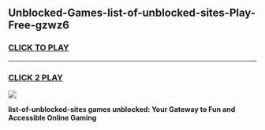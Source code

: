 
## Unblocked-Games-list-of-unblocked-sites-Play-Free-gzwz6
<h3>
<a href="https://premium76.site?title=list-of-unblocked-sites&ref=21A">CLICK TO PLAY</a></h3>
<hr>

<h3>
<a href="https://premium76.site?title=list-of-unblocked-sites&ref=21A">CLICK 2 PLAY</a>
  
</h3>

<a href="https://premium76.site?title=list-of-unblocked-sites&ref=21A"><img src="https://clearcache.store/games.png"></a>


**list-of-unblocked-sites games unblocked: Your Gateway to Fun and Accessible Online Gaming**
